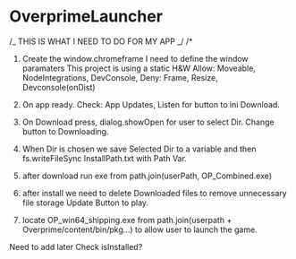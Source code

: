 # OverprimeLauncher

/_ THIS IS WHAT I NEED TO DO FOR MY APP _/
/\*

1. Create the window.chromeframe
   I need to define the window paramaters
   This project is using a static H&W
   Allow: Moveable, NodeIntegrations, DevConsole,
   Deny: Frame, Resize, Devconsole(onDist)

2. On app ready.
   Check: App Updates, Listen for button to ini Download.

3. On Download press, dialog.showOpen for user to select Dir. Change button to Downloading.

4. When Dir is chosen we save Selected Dir to a variable and then fs.writeFileSync InstallPath.txt with Path Var.

5. after download run exe from path.join(userPath, OP_Combined.exe)

6. after install we need to delete Downloaded files to remove unnecessary file storage Update Button to play.

7. locate OP_win64_shipping.exe from path.join(userpath + Overprime/content/bin/pkg...) to allow user to launch the game.

Need to add later Check isInstalled?
